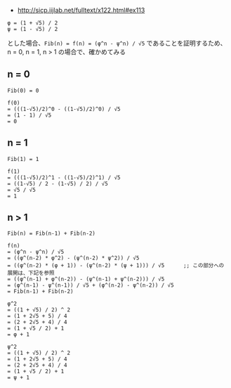 * http://sicp.iijlab.net/fulltext/x122.html#ex113

```
φ = (1 + √5) / 2
ψ = (1 - √5) / 2
```
とした場合、`Fib(n) = f(n) = (φ^n - ψ^n) / √5` であることを証明するため、
n = 0, n = 1, n > 1 の場合で、確かめてみる

## n = 0
```
Fib(0) = 0

f(0)
= (((1-√5)/2)^0 - ((1-√5)/2)^0) / √5
= (1 - 1) / √5
= 0
```

## n = 1

```
Fib(1) = 1

f(1)
= (((1-√5)/2)^1 - ((1-√5)/2)^1) / √5
= ((1-√5) / 2 - (1-√5) / 2) / √5
= √5 / √5
= 1
```

## n > 1

```
Fib(n) = Fib(n-1) + Fib(n-2)

f(n)
= (φ^n - ψ^n) / √5
= ((φ^(n-2) * φ^2) - (ψ^(n-2) * ψ^2)) / √5
= ((φ^(n-2) * (φ + 1)) - (ψ^(n-2) * (ψ + 1))) / √5      ;; この部分への展開は、下記を参照
= ((φ^(n-1) + φ^(n-2)) - (ψ^(n-1) + ψ^(n-2))) / √5
= (φ^(n-1) - ψ^(n-1)) / √5 + (φ^(n-2) - ψ^(n-2)) / √5
= Fib(n-1) + Fib(n-2)

φ^2
= ((1 + √5) / 2) ^ 2
= (1 + 2√5 + 5) / 4
= (2 + 2√5 + 4) / 4
= (1 + √5 / 2) + 1
= φ + 1

ψ^2
= ((1 + √5) / 2) ^ 2
= (1 + 2√5 + 5) / 4
= (2 + 2√5 + 4) / 4
= (1 + √5 / 2) + 1
= ψ + 1
```
